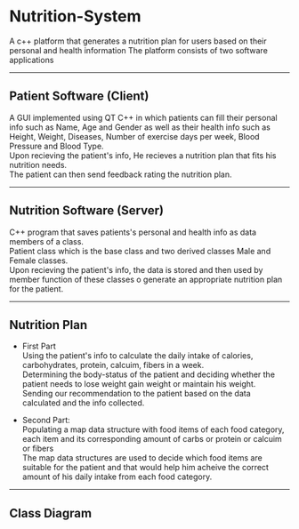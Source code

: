 # Nutrition-System

A c++ platform that generates a nutrition plan for users based on their personal and health information 
The platform consists of two software applications 

---
## Patient Software (Client)
A GUI implemented using QT C++ in which patients can fill their personal info such as Name, Age and Gender as well as their health info such as Height, Weight, Diseases, Number of exercise days per week, Blood Pressure and Blood Type. <br />
Upon recieving the patient's info, He recieves a nutrition plan that fits his nutrition needs. <br />
The patient can then send feedback rating the nutrition plan. <br /> 
 
 ---
 ## Nutrition Software (Server)
 C++ program that saves patients's personal and health info as data members of a class. <br /> 
 Patient class which is the base class and two derived classes Male and Female classes. <br /> 
 Upon recieving the patient's info, the data is stored and then used by member function of these classes o generate an appropriate nutrition plan for the patient.  <br />

---
## Nutrition Plan 
- First Part <br />
  Using the patient's info to calculate the daily intake of calories, carbohydrates, protein, calcuim, fibers in a week. <br />
  Determining the body-status of the patient and deciding whether the patient needs to lose weight gain weight or maintain his weight. <br />
  Sending our recommendation to the patient based on the data calculated and the info collected.  <br />
  
- Second Part: <br />
   Populating a map data structure with food items of each food category, each item and its corresponding amount of carbs or protein or calcuim or fibers  <br />
   The map data structures are used to decide which food items are suitable for the patient and that would help him acheive the correct amount of his daily intake from each food      category. <br />
   
 ---
 ## Class Diagram 
 
  
  


